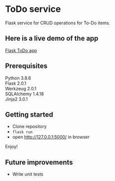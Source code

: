 # ToDo service
Flask service for CRUD operations for To-Do items.
## Here is a live demo of the app
[Flask ToDo app](http://95.217.158.152/)
## Prerequisites
Python 3.8.6 \
Flask 2.0.1 \
Werkzeug 2.0.1 \
SQLAlchemy 1.4.18 \
Jinja2 3.0.1
## Getting started
- Clone repository
- `flask run`
- open http://127.0.0.1:5000/ in browser

Enjoy!
## Future improvements
- Write unit tests
